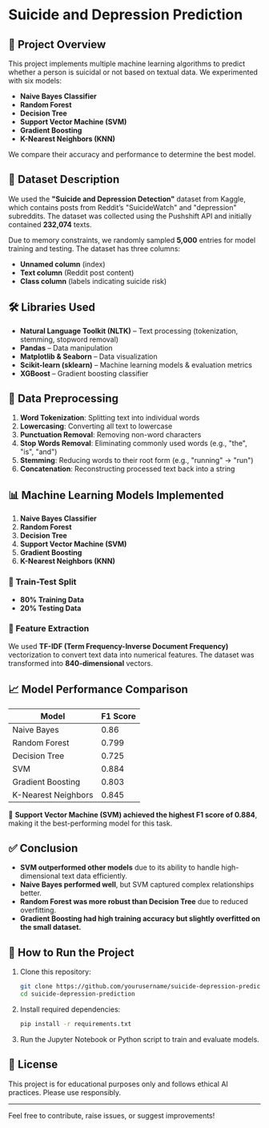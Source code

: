 # Suicide and Depression Prediction

## 📌 Project Overview
This project implements multiple machine learning algorithms to predict whether a person is suicidal or not based on textual data. We experimented with six models: 
- **Naive Bayes Classifier**
- **Random Forest**
- **Decision Tree**
- **Support Vector Machine (SVM)**
- **Gradient Boosting**
- **K-Nearest Neighbors (KNN)**

We compare their accuracy and performance to determine the best model.

## 📂 Dataset Description
We used the **"Suicide and Depression Detection"** dataset from Kaggle, which contains posts from Reddit’s "SuicideWatch" and "depression" subreddits. The dataset was collected using the Pushshift API and initially contained **232,074** texts.

Due to memory constraints, we randomly sampled **5,000** entries for model training and testing. The dataset has three columns:
- **Unnamed column** (index)
- **Text column** (Reddit post content)
- **Class column** (labels indicating suicide risk)

## 🛠 Libraries Used
- **Natural Language Toolkit (NLTK)** – Text processing (tokenization, stemming, stopword removal)
- **Pandas** – Data manipulation
- **Matplotlib & Seaborn** – Data visualization
- **Scikit-learn (sklearn)** – Machine learning models & evaluation metrics
- **XGBoost** – Gradient boosting classifier

## 🔄 Data Preprocessing
1. **Word Tokenization**: Splitting text into individual words
2. **Lowercasing**: Converting all text to lowercase
3. **Punctuation Removal**: Removing non-word characters
4. **Stop Words Removal**: Eliminating commonly used words (e.g., "the", "is", "and")
5. **Stemming**: Reducing words to their root form (e.g., "running" → "run")
6. **Concatenation**: Reconstructing processed text back into a string

## 📊 Machine Learning Models Implemented
1. **Naive Bayes Classifier**
2. **Random Forest**
3. **Decision Tree**
4. **Support Vector Machine (SVM)**
5. **Gradient Boosting**
6. **K-Nearest Neighbors (KNN)**

### 🔢 Train-Test Split
- **80% Training Data**
- **20% Testing Data**

### 📝 Feature Extraction
We used **TF-IDF (Term Frequency-Inverse Document Frequency)** vectorization to convert text data into numerical features. The dataset was transformed into **840-dimensional** vectors.

## 📈 Model Performance Comparison
| Model                | F1 Score |
|----------------------|----------|
| Naive Bayes         | 0.86     |
| Random Forest       | 0.799    |
| Decision Tree       | 0.725    |
| SVM                | 0.884    |
| Gradient Boosting   | 0.803    |
| K-Nearest Neighbors| 0.845    |

📌 **Support Vector Machine (SVM) achieved the highest F1 score of 0.884**, making it the best-performing model for this task.

## ✅ Conclusion
- **SVM outperformed other models** due to its ability to handle high-dimensional text data efficiently.
- **Naive Bayes performed well**, but SVM captured complex relationships better.
- **Random Forest was more robust than Decision Tree** due to reduced overfitting.
- **Gradient Boosting had high training accuracy but slightly overfitted on the small dataset.**

## 🚀 How to Run the Project
1. Clone this repository:
   ```bash
   git clone https://github.com/yourusername/suicide-depression-prediction.git
   cd suicide-depression-prediction
   ```
2. Install required dependencies:
   ```bash
   pip install -r requirements.txt
   ```
3. Run the Jupyter Notebook or Python script to train and evaluate models.

## 📜 License
This project is for educational purposes only and follows ethical AI practices. Please use responsibly.

---
Feel free to contribute, raise issues, or suggest improvements!
